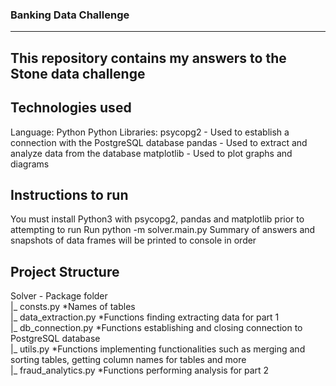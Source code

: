 ### Banking Data Challenge
----
This repository contains my answers to the Stone data challenge
----
## Technologies used
  Language: Python
  Python Libraries: 
 		psycopg2 - Used to establish a connection with the PostgreSQL database
    pandas - Used to extract and analyze data from the database
		matplotlib - Used to plot graphs and diagrams 

## Instructions to run
   You must install Python3 with psycopg2, pandas and matplotlib prior to attempting to run
   Run python -m solver.main.py
   Summary of answers and snapshots of data frames will be printed to console in order   
   
## Project Structure
  Solver - Package folder <br /> 
    |_ consts.py *Names of tables<br />
    |_ data_extraction.py *Functions finding extracting data for part 1<br />
    |_ db_connection.py *Functions establishing and closing connection to PostgreSQL database<br />
    |_ utils.py *Functions implementing functionalities such as merging and sorting tables, getting column names for tables and more<br />
    |_ fraud_analytics.py *Functions performing analysis for part 2<br />
